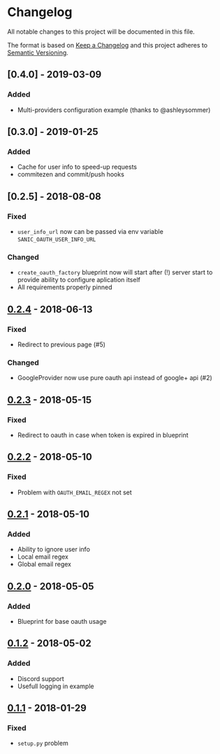 # Changelog
All notable changes to this project will be documented in this file.

The format is based on [Keep a Changelog](http://keepachangelog.com/en/1.0.0/)
and this project adheres to [Semantic Versioning](http://semver.org/spec/v2.0.0.html).

## [0.4.0] - 2019-03-09

### Added

- Multi-providers configuration example (thanks to @ashleysommer)

## [0.3.0] - 2019-01-25

### Added

- Cache for user info to speed-up requests
- commitezen and commit/push hooks

## [0.2.5] - 2018-08-08

### Fixed

- `user_info_url` now can be passed via env variable `SANIC_OAUTH_USER_INFO_URL`

### Changed

- `create_oauth_factory` blueprint now will start after (!) server start to provide ability to configure aplication itself
- All requirements properly pinned

## [0.2.4] - 2018-06-13

### Fixed

- Redirect to previous page (#5)

### Changed

- GoogleProvider now use pure oauth api instead of google+ api (#2)

## [0.2.3] - 2018-05-15

### Fixed

- Redirect to oauth in case when token is expired in blueprint

## [0.2.2] - 2018-05-10

### Fixed

- Problem with `OAUTH_EMAIL_REGEX` not set

## [0.2.1] - 2018-05-10

### Added

- Ability to ignore user info
- Local email regex
- Global email regex

## [0.2.0] - 2018-05-05

### Added

- Blueprint for base oauth usage

## [0.1.2] - 2018-05-02

### Added

- Discord support
- Usefull logging in example

## [0.1.1] - 2018-01-29

### Fixed

- `setup.py` problem

[Unrelesed]: https://gitlab.com/SirEdvin/sanic-oauth/compare/v0.2.4...master
[0.2.4]: https://gitlab.com/SirEdvin/sanic-oauth/compare/v0.2.3...v0.2.4
[0.2.3]: https://gitlab.com/SirEdvin/sanic-oauth/compare/v0.2.2...v0.2.3
[0.2.2]: https://gitlab.com/SirEdvin/sanic-oauth/compare/v0.2.1...v0.2.2
[0.2.1]: https://gitlab.com/SirEdvin/sanic-oauth/compare/v0.2.0...v0.2.1
[0.2.0]: https://gitlab.com/SirEdvin/sanic-oauth/compare/v0.1.2...v0.2.0
[0.1.2]: https://gitlab.com/SirEdvin/sanic-oauth/compare/v0.1.1...v0.1.2
[0.1.1]: https://gitlab.com/SirEdvin/sanic-oauth/compare/v0.1.0...v0.1.1
